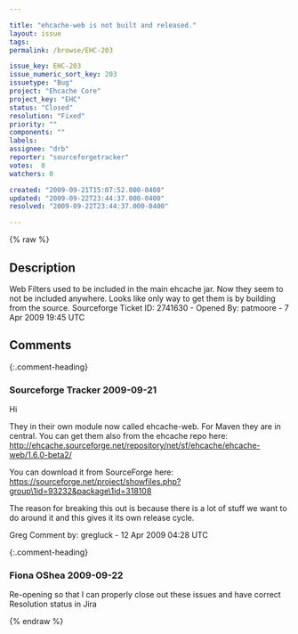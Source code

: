 ```yaml
---

title: "ehcache-web is not built and released."
layout: issue
tags: 
permalink: /browse/EHC-203

issue_key: EHC-203
issue_numeric_sort_key: 203
issuetype: "Bug"
project: "Ehcache Core"
project_key: "EHC"
status: "Closed"
resolution: "Fixed"
priority: ""
components: ""
labels: 
assignee: "drb"
reporter: "sourceforgetracker"
votes:  0
watchers: 0

created: "2009-09-21T15:07:52.000-0400"
updated: "2009-09-22T23:44:37.000-0400"
resolved: "2009-09-22T23:44:37.000-0400"

---
```




{% raw %}



## Description

<div markdown="1" class="description">

Web Filters used to be included in the main ehcache jar. Now they seem to not be included anywhere. Looks like only way to get them is by building from the source.
Sourceforge Ticket ID: 2741630 - Opened By: patmoore - 7 Apr 2009 19:45 UTC

</div>

## Comments


{:.comment-heading}
### **Sourceforge Tracker** <span class="date">2009-09-21</span>

<div markdown="1" class="comment">

Hi

They in their own module now called ehcache-web. For Maven they are in central. You can get them also from the ehcache repo here: http://ehcache.sourceforge.net/repository/net/sf/ehcache/ehcache-web/1.6.0-beta2/

You can download it from SourceForge here: https://sourceforge.net/project/showfiles.php?group\1id=93232&package\1id=318108

The reason for breaking this out is because there is a lot of stuff we want to do around it and this gives it its own release cycle. 

Greg
Comment by: gregluck - 12 Apr 2009 04:28 UTC

</div>


{:.comment-heading}
### **Fiona OShea** <span class="date">2009-09-22</span>

<div markdown="1" class="comment">

Re-opening so that I can properly close out these issues and have correct Resolution status in Jira

</div>



{% endraw %}
